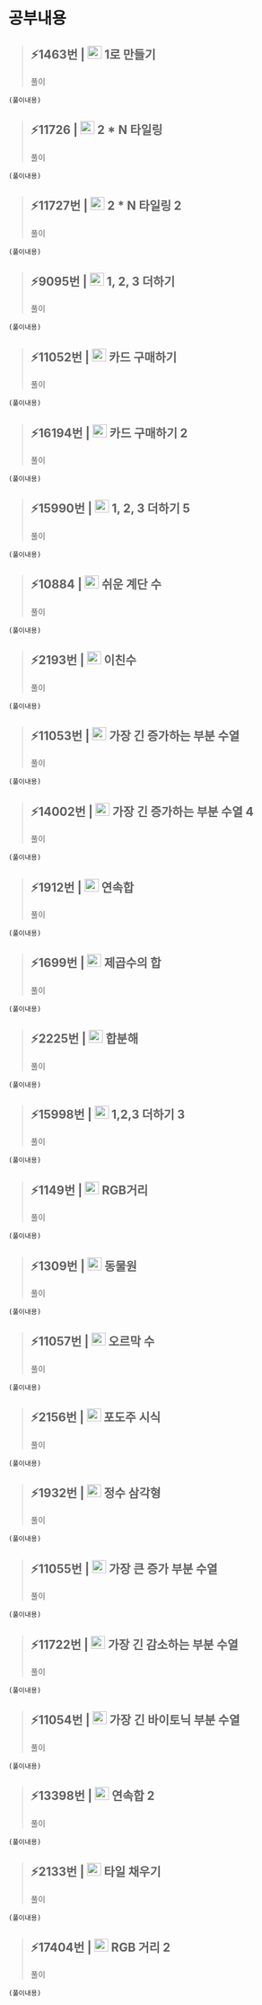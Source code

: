 # 공부내용 


> ⚡1463번 | <img height="23px" width="25px" src="https://d2gd6pc034wcta.cloudfront.net/tier/8.svg"> 1로 만들기
> ------------
>  풀이
```
(풀이내용)
```
> ⚡11726 | <img height="23px" width="25px" src="https://d2gd6pc034wcta.cloudfront.net/tier/8.svg"> 2 * N 타일링 
> ------------
>  풀이
```
(풀이내용)
```

> ⚡11727번 | <img height="23px" width="25px" src="https://d2gd6pc034wcta.cloudfront.net/tier/8.svg"> 2 * N 타일링 2
> ------------
>  풀이
```
(풀이내용)
```

> ⚡9095번 | <img height="23px" width="25px" src="https://d2gd6pc034wcta.cloudfront.net/tier/8.svg"> 1, 2, 3 더하기
> ------------
>  풀이
```
(풀이내용)
```

> ⚡11052번 | <img height="23px" width="25px" src="https://d2gd6pc034wcta.cloudfront.net/tier/10.svg"> 카드 구매하기
> ------------
>  풀이
```
(풀이내용)
```

> ⚡16194번 | <img height="23px" width="25px" src="https://d2gd6pc034wcta.cloudfront.net/tier/10.svg"> 카드 구매하기 2
> ------------
>  풀이
```
(풀이내용)
```

> ⚡15990번 | <img height="23px" width="25px" src="https://d2gd6pc034wcta.cloudfront.net/tier/9.svg"> 1, 2, 3 더하기 5
> ------------
>  풀이
```
(풀이내용)
```

> ⚡10884 | <img height="23px" width="25px" src="https://d2gd6pc034wcta.cloudfront.net/tier/10.svg"> 쉬운 계단 수
> ------------
>  풀이
```
(풀이내용)
```

> ⚡2193번 | <img height="23px" width="25px" src="https://d2gd6pc034wcta.cloudfront.net/tier/8.svg"> 이친수
> ------------
>  풀이
```
(풀이내용)
```

> ⚡11053번 | <img height="23px" width="25px" src="https://d2gd6pc034wcta.cloudfront.net/tier/9.svg"> 가장 긴 증가하는 부분 수열
> ------------
>  풀이
```
(풀이내용)
```

> ⚡14002번 | <img height="23px" width="25px" src="https://d2gd6pc034wcta.cloudfront.net/tier/11.svg"> 가장 긴 증가하는 부분 수열 4 
> ------------
>  풀이
```
(풀이내용)
```

> ⚡1912번 | <img height="23px" width="25px" src="https://d2gd6pc034wcta.cloudfront.net/tier/9.svg"> 연속합
> ------------
>  풀이
```
(풀이내용)
```

> ⚡1699번 | <img height="23px" width="25px" src="https://d2gd6pc034wcta.cloudfront.net/tier/8.svg"> 제곱수의 합
> ------------
>  풀이
```
(풀이내용)
```
> ⚡2225번 | <img height="23px" width="25px" src="https://d2gd6pc034wcta.cloudfront.net/tier/11.svg"> 합분해
> ------------
>  풀이
```
(풀이내용)
```
> ⚡15998번 | <img height="23px" width="25px" src="https://d2gd6pc034wcta.cloudfront.net/tier/9.svg"> 1,2,3 더하기 3
> ------------
>  풀이
```
(풀이내용)
```
> ⚡1149번 | <img height="23px" width="25px" src="https://d2gd6pc034wcta.cloudfront.net/tier/10.svg"> RGB거리
> ------------
>  풀이
```
(풀이내용)
```
> ⚡1309번 | <img height="23px" width="25px" src="https://d2gd6pc034wcta.cloudfront.net/tier/10.svg"> 동물원
> ------------
>  풀이
```
(풀이내용)
```
> ⚡11057번 | <img height="23px" width="25px" src="https://d2gd6pc034wcta.cloudfront.net/tier/10.svg"> 오르막 수
> ------------
>  풀이
```
(풀이내용)
```
> ⚡2156번 | <img height="23px" width="25px" src="https://d2gd6pc034wcta.cloudfront.net/tier/10.svg"> 포도주 시식
> ------------
>  풀이
```
(풀이내용)
```
> ⚡1932번 | <img height="23px" width="25px" src="https://d2gd6pc034wcta.cloudfront.net/tier/10.svg"> 정수 삼각형
> ------------
>  풀이
```
(풀이내용)
```
> ⚡11055번 | <img height="23px" width="25px" src="https://d2gd6pc034wcta.cloudfront.net/tier/9.svg"> 가장 큰 증가 부분 수열
> ------------
>  풀이
```
(풀이내용)
```
> ⚡11722번 | <img height="23px" width="25px" src="https://d2gd6pc034wcta.cloudfront.net/tier/9.svg"> 가장 긴 감소하는 부분 수열
> ------------
>  풀이
```
(풀이내용)
```
> ⚡11054번 | <img height="23px" width="25px" src="https://d2gd6pc034wcta.cloudfront.net/tier/13.svg"> 가장 긴 바이토닉 부분 수열
> ------------
>  풀이
```
(풀이내용)
```
> ⚡13398번 | <img height="23px" width="25px" src="https://d2gd6pc034wcta.cloudfront.net/tier/11.svg"> 연속합 2
> ------------
>  풀이
```
(풀이내용)
```
> ⚡2133번 | <img height="23px" width="25px" src="https://d2gd6pc034wcta.cloudfront.net/tier/11.svg"> 타일 채우기
> ------------
>  풀이
```
(풀이내용)
```
> ⚡17404번 | <img height="23px" width="25px" src="https://d2gd6pc034wcta.cloudfront.net/tier/12.svg"> RGB 거리 2
> ------------
>  풀이
```
(풀이내용)
```


